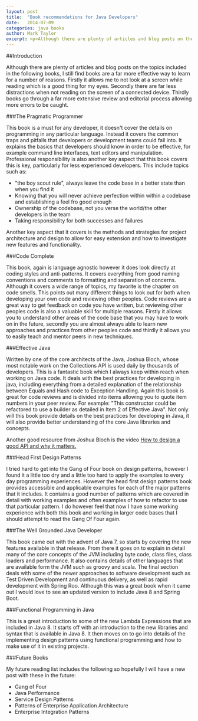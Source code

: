 ```yaml
---
layout: post
title:  "Book recommendations for Java Developers"
date:   2014-07-09
categories: java books 
author: Mark Taylor
excerpt: <p>Although there are plenty of articles and blog posts on the topics included in the following books, I still find books are a far more effective way to learn for a number of reasons.</p>  
---
```

##Introduction

Although there are plenty of articles and blog posts on the topics included in the following books, I still find books are a far more effective way to learn for a number of reasons. Firstly it allows me to not look at a screen while reading which is a good thing for my eyes. Secondly there are far less distractions when not reading on the screen of a connected device. Thirdly books go through a far more extensive review and editorial process allowing more errors to be caught. 

###The Pragmatic Programmer

This book is a must for any developer, it doesn't cover the details on programming in any particular language. Instead it covers the common traps and pitfalls that developers or development teams could fall into. It explains the basics that developers should know in order to be effective, for example command line interfaces, text editors and manipulation. Professional responsibility is also another key aspect that this book covers this is key, particularly for less experienced developers. This include topics such as:

 + "the boy scout rule", always leave the code base in a better state than when you find it
 + Knowing that you will never achieve perfection within within a codebase and establishing a feel fro good enough
 + Ownership of the codebase, not you verse the world/the other developers in the team
 + Taking responsibility for both successes and failures   

Another key aspect that it covers is the methods and strategies for project architecture and design to allow for easy extension and how to investigate new features and functionality. 

###Code Complete

This book, again is language agnostic however it does look directly at coding styles and anti-patterns. It covers everything from good naming conventions and comments to formatting and separation of concerns. Although it covers a wide range of topics, my favorite is the chapter on code smells. This points out many different things to look out for both when developing your own code and reviewing other peoples. Code reviews are a great way to get feedback on code you have written, but reviewing other peoples code is also a valuable skill for multiple reasons. Firstly it allows you to understand other areas of the code base that you may have to work on in the future, secondly you are almost always able to learn new approaches and practices from other peoples code and thirdly it allows you to easily teach and mentor peers in new techniques. 

###Effective Java

Written by one of the core architects of the Java, Joshua Bloch, whose most notable work on the Collections API is used daily by thousands of developers. This is a fantastic book which I always keep within reach when working on Java code. It deals with the best practices for developing in java, including everything from a detailed explanation of the relationship between Equals and Hash code to Exception Handling. Again this book is great for code reviews and is divided into items allowing you to quote item numbers in your peer review. For example: "This constructor could be refactored to use a builder as detailed in Item 2 of Effective Java". Not only will this book provide details on the best practices for developing in Java, it will also provide better understanding of the core Java libraries and concepts.
  
Another good resource from Joshua Bloch is the video [How to design a good API and why it matters.](https://www.youtube.com/watch?v=heh4OeB9A-c)

###Head First Design Patterns

I tried hard to get into the Gang of Four book on design patterns, however I found it a little too dry and a little too hard to apply the examples to every day programming experiences. However the head first design patterns book provides accessible and applicable examples for each of the major patterns that it includes. It contains a good number of patterns which are covered in detail with working examples and often examples of how to refactor to use that particular pattern. I do however feel that now I have some working experience with both this book and working in larger code bases that I should attempt to read the Gang Of Four again.    

###The Well Grounded Java Developer

This book came out with the advent of Java 7, so starts by covering the new features available in that release. From there it goes on to explain in detail many of the core concepts of the JVM including byte code, class files, class loaders and performance. It also contains details of other languages that are available form the JVM such as groovy and scala. The final section deals with some of the newer approaches to software development such as Test Driven Development and continuous delivery, as well as rapid development with Spring Roo. Although this was a great book when it came out I would love to see an updated version to include Java 8 and Spring Boot.
  

###Functional Programming in Java

This is a great introduction to some of the new Lambda Expressions that are included in Java 8. It starts off with an introduction to the new libraries and syntax that is available in Java 8. It then moves on to go into details of the implementing design patterns using functional programming and how to make use of it in existing projects.  

###Future Books

My future reading list includes the following so hopefully I will have a new post with these in the future:

+ Gang of Four
+ Java Performance
+ Service Design Patterns
+ Patterns of Enterprise Application Architecture
+ Enterprise Integration Patterns

